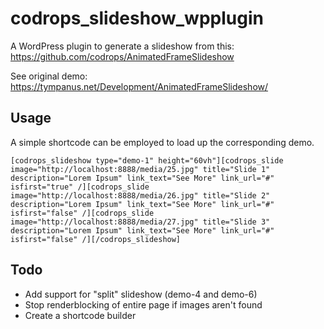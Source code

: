 # codrops_slideshow_wpplugin
A WordPress plugin to generate a slideshow from this: https://github.com/codrops/AnimatedFrameSlideshow

See original demo: https://tympanus.net/Development/AnimatedFrameSlideshow/

## Usage
A simple shortcode can be employed to load up the corresponding demo.

    [codrops_slideshow type="demo-1" height="60vh"][codrops_slide image="http://localhost:8888/media/25.jpg" title="Slide 1" description="Lorem Ipsum" link_text="See More" link_url="#" isfirst="true" /][codrops_slide image="http://localhost:8888/media/26.jpg" title="Slide 2" description="Lorem Ipsum" link_text="See More" link_url="#" isfirst="false" /][codrops_slide image="http://localhost:8888/media/27.jpg" title="Slide 3" description="Lorem Ipsum" link_text="See More" link_url="#" isfirst="false" /][/codrops_slideshow] 

## Todo

- Add support for "split" slideshow (demo-4 and demo-6)
- Stop renderblocking of entire page if images aren't found
- Create a shortcode builder